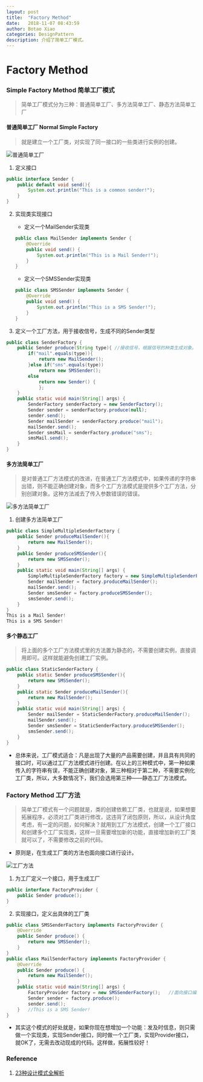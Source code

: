 ```yaml
---
layout: post
title:  "Factory Method"
date:   2018-11-07 08:43:59
author: Botao Xiao
categories: DesignPattern
description: 介绍了简单工厂模式。
---
```

# Factory Method

### Simple Factory Method 简单工厂模式
> 简单工厂模式分为三种：普通简单工厂、多方法简单工厂、静态方法简单工厂

#### 普通简单工厂 Normal Simple Factory
> 就是建立一个工厂类，对实现了同一接口的一些类进行实例的创建。

![普通简单工厂](https://i.imgur.com/THK0ggI.png)

1. 定义接口
```Java
public interface Sender {
	public default void send(){
		System.out.println("This is a common sender!");
	}
}
```

2. 实现类实现接口
	* 定义一个MailSender实现类
	```Java
	public class MailSender implements Sender {
		@Override
		public void send() {
			System.out.println("This is a Mail Sender!");
		}
	}
	```
	
	* 定义一个SMSSender实现类
	```Java
	public class SMSSender implements Sender {
		@Override
		public void send() {
			System.out.println("This is a SMS Sender!");
		}
	}
	```

3. 定义一个工厂方法，用于接收信号，生成不同的Sender类型
```Java
public class SenderFactory {
	public Sender produce(String type){	//接收信号，根据信号的种类生成对象。
		if("mail".equals(type)){
			return new MailSender();
		}else if("sms".equals(type))
			return new SMSSender();
		else
			return new Sender() {
			};
	}
	public static void main(String[] args) {
		SenderFactory senderFactory = new SenderFactory();
		Sender sender = senderFactory.produce(null);
		sender.send();
		Sender mailSender = senderFactory.produce("mail");
		mailSender.send();
		Sender smsMail = senderFactory.produce("sms");
		smsMail.send();
	}
}
```

#### 多方法简单工厂
> 是对普通工厂方法模式的改进，在普通工厂方法模式中，如果传递的字符串出错，则不能正确创建对象，而多个工厂方法模式是提供多个工厂方法，分别创建对象。这种方法减去了传入参数错误的错误。

![多方法简单工厂](https://i.imgur.com/ttOeXYM.png)

1. 创建多方法简单工厂
```Java
public class SimpleMultipleSenderFactory {
	public Sender produceMailSender(){
		return new MailSender();
	}
	public Sender produceSMSSender(){
		return new SMSSender();
	}
	public static void main(String[] args) {
		SimpleMultipleSenderFactory factory = new SimpleMultipleSenderFactory();
		Sender mailSender = factory.produceMailSender();
		mailSender.send();
		Sender smsSender = factory.produceSMSSender();
		smsSender.send();
	}
}
This is a Mail Sender!
This is a SMS Sender!
```

#### 多个静态工厂
> 将上面的多个工厂方法模式里的方法置为静态的，不需要创建实例，直接调用即可。这样就能避免创建工厂实例。

```Java
public class StaticSenderFactory {
	public static Sender produceSMSSender(){
		return new SMSSender();
	}
	public static Sender produceMailSender(){
		return new MailSender();
	}
	public static void main(String[] args) {
		Sender mailSender = StaticSenderFactory.produceMailSender();
		mailSender.send();
		Sender smsSender = StaticSenderFactory.produceSMSSender();
		smsSender.send();
	}
}
```

* 总体来说，工厂模式适合：凡是出现了大量的产品需要创建，并且具有共同的接口时，可以通过工厂方法模式进行创建。在以上的三种模式中，第一种如果传入的字符串有误，不能正确创建对象，第三种相对于第二种，不需要实例化工厂类，所以，大多数情况下，我们会选用第三种——静态工厂方法模式。

### Factory Method 工厂方法
> 简单工厂模式有一个问题就是，类的创建依赖工厂类，也就是说，如果想要拓展程序，必须对工厂类进行修改，这违背了闭包原则，所以，从设计角度考虑，有一定的问题，如何解决？就用到工厂方法模式，创建一个工厂接口和创建多个工厂实现类，这样一旦需要增加新的功能，直接增加新的工厂类就可以了，不需要修改之前的代码。

* 原则是，在生成工厂类的方法也面向接口进行设计。

![工厂方法](https://i.imgur.com/4nEyotp.png)
1. 为工厂定义一个接口，用于生成工厂
```Java
public interface FactoryProvider {
	public Sender produce();
}
```
2. 实现接口，定义出具体的工厂类
```Java
public class SMSSenderFactory implements FactoryProvider {
	@Override
	public Sender produce() {
		return new SMSSender();
	}
}
public class MailSenderFactory implements FactoryProvider {
	@Override
	public Sender produce() {
		return new MailSender();
	}
	public static void main(String[] args) {
		FactoryProvider factory = new SMSSenderFactory();	//面向接口编程，利用多态隐藏了工厂的创建，所以我们可以通过实现接口实现对工厂类的扩展。
		Sender sender = factory.produce();
		sender.send();
	}	//This is a SMS Sender!
}
```

* 其实这个模式的好处就是，如果你现在想增加一个功能：发及时信息，则只需做一个实现类，实现Sender接口，同时做一个工厂类，实现Provider接口，就OK了，无需去改动现成的代码。这样做，拓展性较好！

### Reference
1. [23种设计模式全解析](https://www.cnblogs.com/susanws/p/5510229.html)